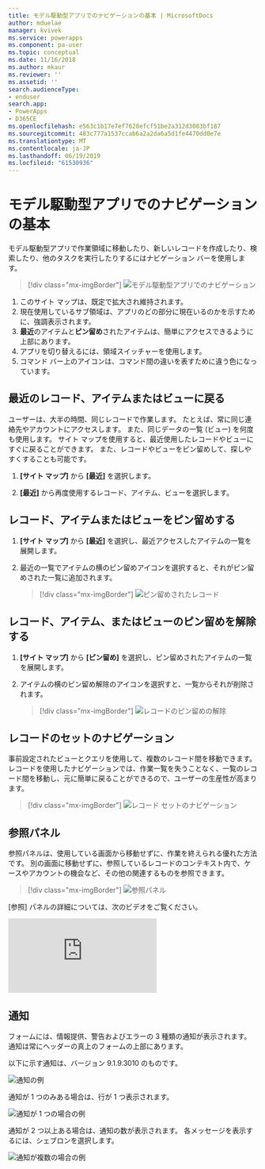 ```yaml
---
title: モデル駆動型アプリでのナビゲーションの基本 | MicrosoftDocs
author: mduelae
manager: kvivek
ms.service: powerapps
ms.component: pa-user
ms.topic: conceptual
ms.date: 11/16/2018
ms.author: mkaur
ms.reviewer: ''
ms.assetid: ''
search.audienceType:
- enduser
search.app:
- PowerApps
- D365CE
ms.openlocfilehash: e563c1b17e7ef7628efcf51be2a312d3083bf187
ms.sourcegitcommit: 483c777a1537ccab6a2a2da6a5d1fe4470dd0e7e
ms.translationtype: MT
ms.contentlocale: ja-JP
ms.lasthandoff: 06/19/2019
ms.locfileid: "61530936"
---
```

#  <a name="basic-navigation-in-a-model-driven-app"></a>モデル駆動型アプリでのナビゲーションの基本 

モデル駆動型アプリで作業領域に移動したり、新しいレコードを作成したり、検索したり、他のタスクを実行したりするにはナビゲーション バーを使用します。

> [!div class="mx-imgBorder"]
> ![モデル駆動型アプリでのナビゲーション](media/nav.png "モデル駆動型アプリでのナビゲーション")

1. このサイト マップは、既定で拡大され維持されます。
2. 現在使用しているサブ領域は、アプリのどの部分に現在いるのかを示すために、強調表示されます。
3. **最近**のアイテムと**ピン留め**されたアイテムは、簡単にアクセスできるように上部にあります。 
4. アプリを切り替えるには、領域スイッチャーを使用します。
5. コマンド バー上のアイコンは、コマンド間の違いを表すために違う色になっています。
  
## <a name="get-back-to-recent-records-items-or-view"></a>最近のレコード、アイテムまたはビューに戻る
ユーザーは、大半の時間、同じレコードで作業します。 たとえば、常に同じ連絡先やアカウントにアクセスします。 また、同じデータの一覧 (ビュー) を何度も使用します。 サイト マップを使用すると、最近使用したレコードやビューにすぐに戻ることができます。 また、レコードやビューをピン留めして、探しやすくすることも可能です。 
  
1. **[サイト マップ]** から **[最近]** を選択します。
  
2. **[最近]** から再度使用するレコード、アイテム、ビューを選択します。 

## <a name="pin-records-items-or-view"></a>レコード、アイテムまたはビューをピン留めする

1. **[サイト マップ]** から **[最近]** を選択し、最近アクセスしたアイテムの一覧を展開します。
2. 最近の一覧でアイテムの横のピン留めアイコンを選択すると、それがピン留めされた一覧に追加されます。

   > [!div class="mx-imgBorder"]
   > ![ピン留めされたレコード](media/pinnedrecords.png "ピン留めされたレコード")

## <a name="unpin-records-items-or-view"></a>レコード、アイテム、またはビューのピン留めを解除する

1. **[サイト マップ]** から **[ピン留め]** を選択し、ピン留めされたアイテムの一覧を展開します。
2. アイテムの横のピン留め解除のアイコンを選択すと、一覧からそれが削除されます。  

   > [!div class="mx-imgBorder"]
   > ![レコードのピン留めの解除](media/unpinnedrecords.png "レコードのピン留めの解除")

## <a name="record-set-navigation"></a>レコードのセットのナビゲーション 
事前設定されたビューとクエリを使用して、複数のレコード間を移動できます。 レコードを使用したナビゲーションでは、作業一覧を失うことなく、一覧のレコード間を移動し、元に簡単に戻ることができるので、ユーザーの生産性が高まります。

> [!div class="mx-imgBorder"]
> ![レコード セットのナビゲーション](media/recordset.png "レコード セットのナビゲーション")

## <a name="reference-panel"></a>参照パネル
参照パネルは、使用している画面から移動せずに、作業を終えられる優れた方法です。 別の画面に移動せずに、参照しているレコードのコンテキスト内で、ケースやアカウントの機会など、その他の関連するものを参照できます。

> [!div class="mx-imgBorder"]
> ![参照パネル](media/reference-panel.png "参照パネル")

 [参照] パネルの詳細については、次のビデオをご覧ください。

<div class="embeddedvideo"><iframe src="https://www.microsoft.com/en-us/videoplayer/embed/d8224c3f-6e20-4b8e-9d0d-b0f5602c7708" frameborder="0" allowfullscreen=""></iframe></div>

## <a name="notifications"></a>通知 

フォームには、情報提供、警告およびエラーの 3 種類の通知が表示されます。 通知は常にヘッダーの真上のフォームの上部にあります。

以下に示す通知は、バージョン 9.1.9.3010 のものです。

![通知の例](media/notifications.png "通知の例")

通知が 1 つのみある場合は、行が 1 つ表示されます。

![通知が 1 つの場合の例](media/single_notification.png "通知が 1 つの場合の例")

通知が 2 つ以上ある場合は、通知の数が表示されます。 各メッセージを表示するには、シェブロンを選択します。

![通知が複数の場合の例](media/multiple_notification.png "通知が複数の場合の例")




